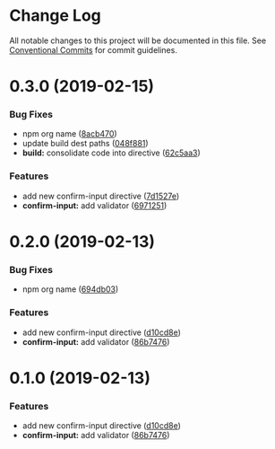 # Change Log

All notable changes to this project will be documented in this file.
See [Conventional Commits](https://conventionalcommits.org) for commit guidelines.

# 0.3.0 (2019-02-15)


### Bug Fixes

* npm org name ([8acb470](http://republicservicesrepository/design-core/commits/8acb470))
* update build dest paths ([048f881](http://republicservicesrepository/design-core/commits/048f881))
* **build:** consolidate code into directive ([62c5aa3](http://republicservicesrepository/design-core/commits/62c5aa3))


### Features

* add new confirm-input directive ([7d1527e](http://republicservicesrepository/design-core/commits/7d1527e))
* **confirm-input:** add validator ([6971251](http://republicservicesrepository/design-core/commits/6971251))





# 0.2.0 (2019-02-13)


### Bug Fixes

* npm org name ([694db03](http://republicservicesrepository/design-core/commits/694db03))


### Features

* add new confirm-input directive ([d10cd8e](http://republicservicesrepository/design-core/commits/d10cd8e))
* **confirm-input:** add validator ([86b7476](http://republicservicesrepository/design-core/commits/86b7476))





# 0.1.0 (2019-02-13)


### Features

* add new confirm-input directive ([d10cd8e](http://republicservicesrepository/design-core/commits/d10cd8e))
* **confirm-input:** add validator ([86b7476](http://republicservicesrepository/design-core/commits/86b7476))
